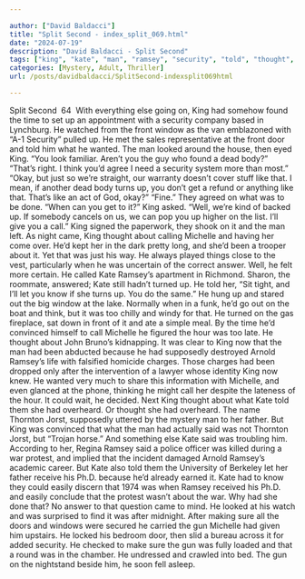 ```yaml
---

author: ["David Baldacci"]
title: "Split Second - index_split_069.html"
date: "2024-07-19"
description: "David Baldacci - Split Second"
tags: ["king", "kate", "man", "ramsey", "security", "told", "thought", "michelle", "front", "window", "door", "like", "said", "gun", "else", "found", "time", "wanted", "looked", "dead", "body", "think", "okay", "turn", "get"]
categories: [Mystery, Adult, Thriller]
url: /posts/davidbaldacci/SplitSecond-indexsplit069html

---
```



Split Second
		 64 
With everything else going on, King had somehow found the time to set up an appointment with a security company based in Lynchburg. He watched from the front window as the van emblazoned with “A-1 Security” pulled up.
He met the sales representative at the front door and told him what he wanted. The man looked around the house, then eyed King. “You look familiar. Aren’t you the guy who found a dead body?”
“That’s right. I think you’d agree I need a security system more than most.”
“Okay, but just so we’re straight, our warranty doesn’t cover stuff like that. I mean, if another dead body turns up, you don’t get a refund or anything like that. That’s like an act of God, okay?”
“Fine.”
They agreed on what was to be done.
“When can you get to it?” King asked.
“Well, we’re kind of backed up. If somebody cancels on us, we can pop you up higher on the list. I’ll give you a call.”
King signed the paperwork, they shook on it and the man left.
As night came, King thought about calling Michelle and having her come over. He’d kept her in the dark pretty long, and she’d been a trooper about it. Yet that was just his way. He always played things close to the vest, particularly when he was uncertain of the correct answer. Well, he felt more certain.
He called Kate Ramsey’s apartment in Richmond. Sharon, the roommate, answered; Kate still hadn’t turned up.
He told her, “Sit tight, and I’ll let you know if she turns up. You do the same.”
He hung up and stared out the big window at the lake. Normally when in a funk, he’d go out on the boat and think, but it was too chilly and windy for that. He turned on the gas fireplace, sat down in front of it and ate a simple meal. By the time he’d convinced himself to call Michelle he figured the hour was too late.
He thought about John Bruno’s kidnapping. It was clear to King now that the man had been abducted because he had supposedly destroyed Arnold Ramsey’s life with falsified homicide charges. Those charges had been dropped only after the intervention of a lawyer whose identity King now knew. He wanted very much to share this information with Michelle, and even glanced at the phone, thinking he might call her despite the lateness of the hour. It could wait, he decided. Next King thought about what Kate told them she had overheard. Or thought she had overheard. The name Thornton Jorst, supposedly uttered by the mystery man to her father. But King was convinced that what the man had actually said was not Thornton Jorst, but “Trojan horse.”
And something else Kate said was troubling him. According to her, Regina Ramsey said a police officer was killed during a war protest, and implied that the incident damaged Arnold Ramsey’s academic career. But Kate also told them the University of Berkeley let her father receive his Ph.D. because he’d already earned it. Kate had to know they could easily discern that 1974 was when Ramsey received his Ph.D. and easily conclude that the protest wasn’t about the war. Why had she done that? No answer to that question came to mind.
He looked at his watch and was surprised to find it was after midnight. After making sure all the doors and windows were secured he carried the gun Michelle had given him upstairs. He locked his bedroom door, then slid a bureau across it for added security. He checked to make sure the gun was fully loaded and that a round was in the chamber. He undressed and crawled into bed. The gun on the nightstand beside him, he soon fell asleep.

